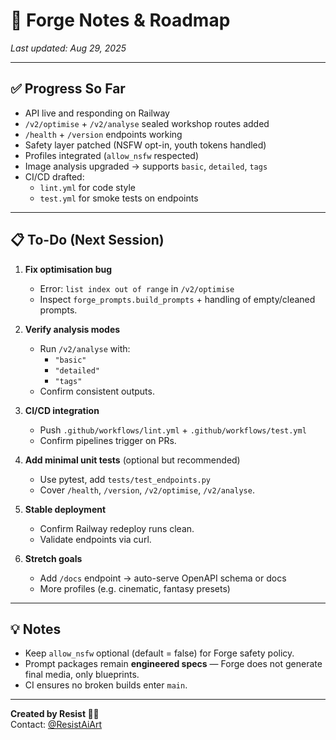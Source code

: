 # 📝 Forge Notes & Roadmap

_Last updated: Aug 29, 2025_

---

## ✅ Progress So Far
- API live and responding on Railway
- `/v2/optimise` + `/v2/analyse` sealed workshop routes added
- `/health` + `/version` endpoints working
- Safety layer patched (NSFW opt-in, youth tokens handled)
- Profiles integrated (`allow_nsfw` respected)
- Image analysis upgraded → supports `basic`, `detailed`, `tags`
- CI/CD drafted:
  - `lint.yml` for code style
  - `test.yml` for smoke tests on endpoints

---

## 📋 To-Do (Next Session)

1. **Fix optimisation bug**
   - Error: `list index out of range` in `/v2/optimise`
   - Inspect `forge_prompts.build_prompts` + handling of empty/cleaned prompts.

2. **Verify analysis modes**
   - Run `/v2/analyse` with:
     - `"basic"`
     - `"detailed"`
     - `"tags"`
   - Confirm consistent outputs.

3. **CI/CD integration**
   - Push `.github/workflows/lint.yml` + `.github/workflows/test.yml`
   - Confirm pipelines trigger on PRs.

4. **Add minimal unit tests** (optional but recommended)
   - Use pytest, add `tests/test_endpoints.py`
   - Cover `/health`, `/version`, `/v2/optimise`, `/v2/analyse`.

5. **Stable deployment**
   - Confirm Railway redeploy runs clean.
   - Validate endpoints via curl.

6. **Stretch goals**
   - Add `/docs` endpoint → auto-serve OpenAPI schema or docs
   - More profiles (e.g. cinematic, fantasy presets)

---

## 💡 Notes
- Keep `allow_nsfw` optional (default = false) for Forge safety policy.
- Prompt packages remain **engineered specs** — Forge does not generate final media, only blueprints.
- CI ensures no broken builds enter `main`.

---

**Created by Resist 🔨🔥**  
Contact: [@ResistAiArt](https://x.com/ResistAiArt)  
